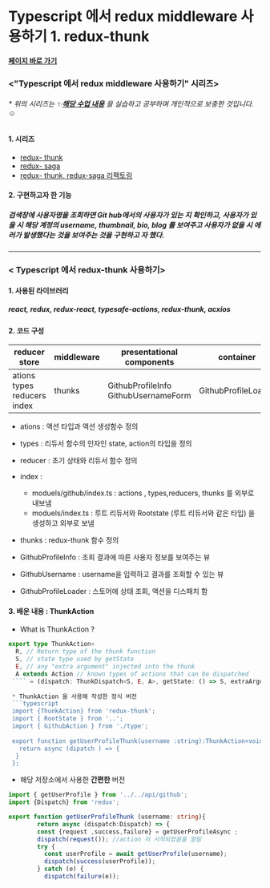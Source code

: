 # Typescript 에서 redux middleware 사용하기 1. redux-thunk
#### [페이지 바로 가기](https://badahertz52.github.io/practice_ts_redux-thunk/)
### <"Typescript 에서 redux middleware 사용하기" 시리즈>
###### * 위의 시리즈는 ✨**[해당 수업 내용](https://react.vlpt.us/using-typescript/06-ts-redux-middleware.html)** 을 실습하고 공부하며 개인적으로 보충한 것입니다. ☺

#### 1. 시리즈
  * [redux- thunk](https://github.com/BadaHertz52/practice_ts_redux-thunk)
  * [redux- saga](https://github.com/BadaHertz52/practic_ts_redux-saga)
  * [redux- thunk, redux-saga 리팩토링](https://github.com/BadaHertz52/practice_ts_redux_middleware ) 

#### 2. 구현하고자 한 기능 
##### 검색창에 사용자명을 조회하면  Git hub에서의 사용자가 있는 지 확인하고, 사용자가 있을 시 해당 계정의 username, thumbnail, bio, blog  를 보여주고 사용자가 없을 시 에러가 발생했다는 것을 보여주는 것을 구현하고 자 했다. 
-------------------------------------------------------------------------------------------------------------------------------------

### < Typescript 에서 redux-thunk 사용하기>

#### 1. 사용된 라이브러리
##### react, redux, redux-react, typesafe-actions, redux-thunk, acxios 


#### 2. 코드 구성
|reducer store |middleware|presentational components|container|
|--------------|----------|-------------------------|-------------------|
|ations <br >types <br> reducers <br> index|thunks     |GithubProfileInfo <br> GithubUsernameForm         |GithubProfileLoader|

* ations : 액션 타입과 액션 생성함수 정의

* types : 리듀서 함수의 인자인 state, action의 타입을 정의

* reducer : 초기 상태와 리듀서 함수 정의

* index : 
  *  moduels/github/index.ts : actions , types,reducers, thunks 를 외부로 내보냄 
  * moduels/index.ts : 루트 리듀서와 Rootstate (루트 리듀서와 같은 타입) 을 생성하고 외부로 보냄 
  
* thunks : redux-thunk 함수 정의 

* GithubProfileInfo : 조회 결과에 따른 사용자 정보를 보여주는 뷰

* GithubUsername : username을 입력하고 결과를 조회할 수 있는 뷰 

* GithubProfileLoader : 스토어에 상태 조회, 액션을 디스패치 함 


#### 3. 배운 내용 : ThunkAction 

* What is ThunkAction ? 
```typescript
export type ThunkAction<
  R, // Return type of the thunk function
  S, // state type used by getState
  E, // any "extra argument" injected into the thunk
  A extends Action // known types of actions that can be dispatched
 ```` = (dispatch: ThunkDispatch<S, E, A>, getState: () => S, extraArgument: E) => R
 
 * ThunkAction 을 사용해 작성한 정식 버전 
 ```typescript
 import {ThunkAction} from 'redux-thunk';
 import { RootState } from '..';
 import { GithubAction } from './type';
 
 export function getUserProfileThunk(username :string):ThunkAction<void,RootState ,null , GithubAction>{
   return async (dipatch ) => {
  }
 };
```


* 해당 저장소에서 사용한 **간편한** 버전 

 
```typescript
import { getUserProfile } from '../../api/github';
import {Dispatch} from 'redux';

export function getUserProfileThunk (username: string){
        return async (dispatch:Dispatch) => {
        const {request ,success,failure} = getUserProfileAsync ;
        dispatch(request()); //action 이 시작되었음을 알림
        try {
          const userProfile = await getUserProfile(username);
          dispatch(success(userProfile));
        } catch (e) {
          dispatch(failure(e));
```
